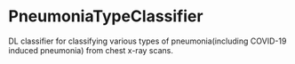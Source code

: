 # PneumoniaTypeClassifier
DL classifier for classifying various types of pneumonia(including COVID-19 induced pneumonia) from chest x-ray scans.
